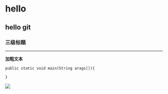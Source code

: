 # hello

## hello git

### 三级标题


---
**加粗文本**

```
public static void main(String arags[]){

}
``` 

![](http://e.hiphotos.baidu.com/image/pic/item/83025aafa40f4bfb0786420f0e4f78f0f7361813.jpg)